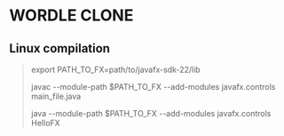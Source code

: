 # WORDLE CLONE

## Linux compilation
> export PATH\_TO\_FX=path/to/javafx-sdk-22/lib
>
> javac --module-path $PATH\_TO\_FX --add-modules javafx.controls main\_file.java
>
> java --module-path $PATH\_TO\_FX --add-modules javafx.controls HelloFX

